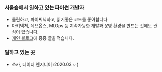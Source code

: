 ### 서울숲에서 일하고 있는 파이썬 개발자 

- 클린하고, 파이써닉하고, 읽기좋은 코드를 좋아합니다.
- 아키텍처, 데브옵스, MLOps 등 지속가능한 개발과 운영 환경을 만드는 것에도 관심이 있습니다.
- [개인 블로그](http://dailyheumsi.tistory.com)에 종종 글을 적습니다.


### 일하고 있는 곳

- 쏘카, 데이터 엔지니어 (2020.03 ~ )


